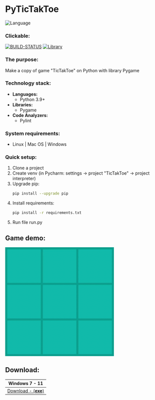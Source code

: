 # PyTicTakToe

![Language](https://img.shields.io/badge/Language-Python3.9-yellow.svg?style=flat)


### Clickable:
[![BUILD-STATUS](https://github.com/BaggerFast/TicTakToe/workflows/CI/badge.svg)](https://github.com/BaggerFast/TicTakToe/actions?query=workflow%3Aci)
[![Library](https://img.shields.io/badge/Library-pygame-green.svg?style=flat)](https://www.pygame.org/docs/)

### The purpose:
Make a copy of game "TicTakToe" on Python with library Pygame

### Technology stack:
- **Languages:**
  - Python 3.9+
- **Libraries:**
  - Pygame
- **Code Analyzers:**
  - Pylint

### System requirements:
- Linux | Mac OS | Windows

### Quick setup:
1. Clone a project
2. Create venv (in Pycharm: settings -> project "TicTakToe" -> project interpreter)
3. Upgrade pip:
    ```bash
    pip install --upgrade pip
    ```
4. Install requirements: 
    ```bash
    pip install -r requirements.txt
    ```
5. Run file run.py

## Game demo:
<img src="assets/gameplay.gif" width="350" height="350" alt="gameplay"/>

## Download:
| Windows 7 - 11                                                                                   |
|--------------------------------------------------------------------------------------------------|
| [Download - (**exe**)](https://github.com/BaggerFast/TicTakToe/releases/latest/download/TicTakToe.exe) |
